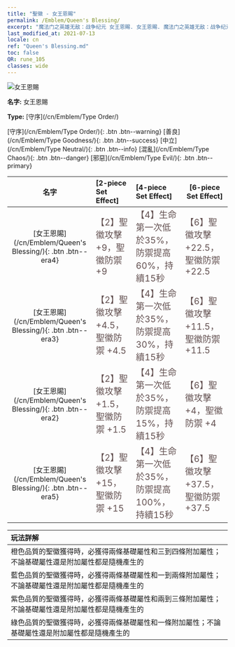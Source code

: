 ```yaml
---
title: "聖徽 - 女王恩賜"
permalink: /Emblem/Queen's Blessing/
excerpt: "魔法门之英雄无敌：战争纪元 女王恩賜. 女王恩賜. 魔法门之英雄无敌：战争纪元 聖徽 女王恩賜. 魔法门之英雄无敌：战争纪元 守序 女王恩賜"
last_modified_at: 2021-07-13
locale: cn
ref: "Queen's Blessing.md"
toc: false
QR: rune_105
classes: wide
---
```


  ![女王恩賜](/images/r/rune_icon_105.png)

 **名字:** 女王恩賜

 **Type:** [守序](/cn/Emblem/Type Order/)

  [守序](/cn/Emblem/Type Order/){: .btn .btn--warning}   [善良](/cn/Emblem/Type Goodness/){: .btn .btn--success}   [中立](/cn/Emblem/Type Neutral/){: .btn .btn--info}   [混亂](/cn/Emblem/Type Chaos/){: .btn .btn--danger}   [邪惡](/cn/Emblem/Type Evil/){: .btn .btn--primary} 

  |  名字    | [2-piece Set Effect] | [4-piece Set Effect] | [6-piece Set Effect]  | 
  |:-----------------------:|:-------------------|:-----------------|----------------| 
  | [女王恩賜](/cn/Emblem/Queen's Blessing/){: .btn .btn--era4} | <span style="color: #645252;font-size:20px">【2】聖徽攻擊 +9，聖徽防禦 +9</span> | <span style="color: #645252;font-size:20px">【4】生命第一次低於35%，防禦提高60%，持續15秒</span> | <span style="color: #645252;font-size:20px">【6】聖徽攻擊 +22.5，聖徽防禦 +22.5</span> | 
  | [女王恩賜](/cn/Emblem/Queen's Blessing/){: .btn .btn--era3} | <span style="color: #645252;font-size:20px">【2】聖徽攻擊 +4.5，聖徽防禦 +4.5</span> | <span style="color: #645252;font-size:20px">【4】生命第一次低於35%，防禦提高30%，持續15秒</span> | <span style="color: #645252;font-size:20px">【6】聖徽攻擊 +11.5，聖徽防禦 +11.5</span> | 
  | [女王恩賜](/cn/Emblem/Queen's Blessing/){: .btn .btn--era2} | <span style="color: #645252;font-size:20px">【2】聖徽攻擊 +1.5，聖徽防禦 +1.5</span> | <span style="color: #645252;font-size:20px">【4】生命第一次低於35%，防禦提高15%，持續15秒</span> | <span style="color: #645252;font-size:20px">【6】聖徽攻擊 +4，聖徽防禦 +4</span> | 
  | [女王恩賜](/cn/Emblem/Queen's Blessing/){: .btn .btn--era5} | <span style="color: #645252;font-size:20px">【2】聖徽攻擊 +15，聖徽防禦 +15</span> | <span style="color: #645252;font-size:20px">【4】生命第一次低於35%，防禦提高100%，持續15秒</span> | <span style="color: #645252;font-size:20px">【6】聖徽攻擊 +37.5，聖徽防禦 +37.5</span> | 

  |         玩法詳解            | 
  |:-------------------------------|
  | 橙色品質的聖徽獲得時，必獲得兩條基礎屬性和三到四條附加屬性；不論基礎屬性還是附加屬性都是隨機產生的 |
  | 藍色品質的聖徽獲得時，必獲得兩條基礎屬性和一到兩條附加屬性；不論基礎屬性還是附加屬性都是隨機產生的 |
  | 紫色品質的聖徽獲得時，必獲得兩條基礎屬性和兩到三條附加屬性；不論基礎屬性還是附加屬性都是隨機產生的 |
  | 綠色品質的聖徽獲得時，必獲得兩條基礎屬性和一條附加屬性；不論基礎屬性還是附加屬性都是隨機產生的 |
